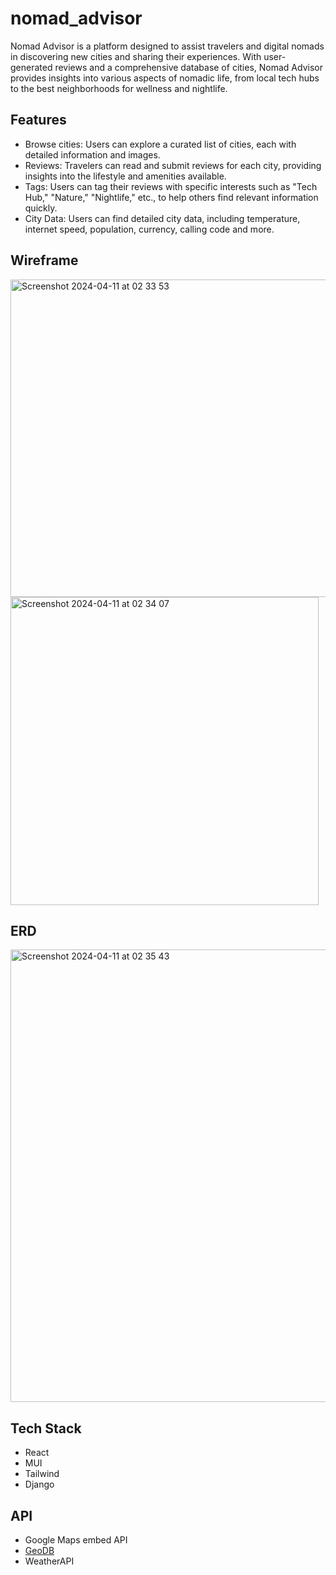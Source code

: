 # nomad_advisor
Nomad Advisor is a platform designed to assist travelers and digital nomads in discovering new cities and sharing their experiences. With user-generated reviews and a comprehensive database of cities, Nomad Advisor provides insights into various aspects of nomadic life, from local tech hubs to the best neighborhoods for wellness and nightlife.

## Features
- Browse cities: Users can explore a curated list of cities, each with detailed information and images.
- Reviews: Travelers can read and submit reviews for each city, providing insights into the lifestyle and amenities available.
- Tags: Users can tag their reviews with specific interests such as "Tech Hub," "Nature," "Nightlife," etc., to help others find relevant information quickly.
- City Data: Users can find detailed city data, including temperature, internet speed, population, currency, calling code and more. 

## Wireframe
<img width="508" alt="Screenshot 2024-04-11 at 02 33 53" src="https://github.com/aquaj0y/nomad_advisor/assets/67973116/20e0f493-f522-4590-8efe-2efda2e4577d">
<img width="493" alt="Screenshot 2024-04-11 at 02 34 07" src="https://github.com/aquaj0y/nomad_advisor/assets/67973116/de060888-8d0f-4032-ac2e-4bafed59a89d">

## ERD
<img width="724" alt="Screenshot 2024-04-11 at 02 35 43" src="https://github.com/aquaj0y/nomad_advisor/assets/67973116/ddc79c97-3471-4798-9bd2-56f8863dc5d4">


## Tech Stack
- React
- MUI
- Tailwind 
- Django

## API
- Google Maps embed API
- [GeoDB](http://geodb-cities-api.wirefreethought.com/)
- WeatherAPI
